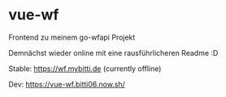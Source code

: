 # vue-wf


Frontend zu  meinem go-wfapi Projekt

Demnächst wieder online mit eine rausführlicheren Readme :D

Stable: https://wf.mybitti.de (currently offline)

Dev: https://vue-wf.bitti06.now.sh/
